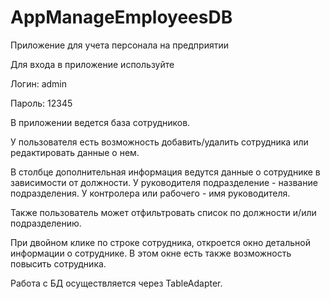 # AppManageEmployeesDB

Приложение для учета персонала на предприятии

Для входа в приложение используйте 

Логин: admin

Пароль: 12345

В приложении ведется база сотрудников. 

У пользователя есть возможность добавить/удалить сотрудника или редактировать данные о нем.

В столбце дополнительная информация ведутся данные о сотруднике в зависимости от должности. У руководителя подразделение - название подразделения. У контролера или рабочего - имя руководителя.

Также пользователь может отфильтровать список по должности и/или подразделению.

При двойном клике по строке сотрудника, откроется окно детальной информации о сотруднике. В этом окне есть также возможность повысить сотрудника.

Работа с БД осуществляется через TableAdapter.
